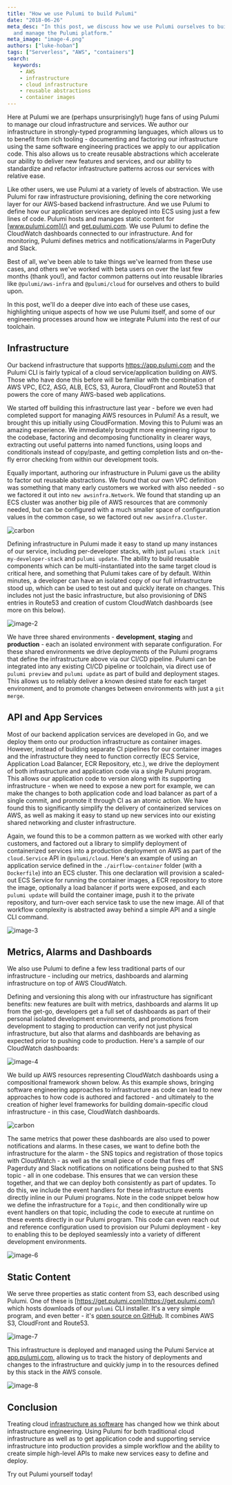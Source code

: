 ```yaml
---
title: "How we use Pulumi to build Pulumi"
date: "2018-06-26"
meta_desc: "In this post, we discuss how we use Pulumi ourselves to build, deploy
  and manage the Pulumi platform."
meta_image: "image-4.png"
authors: ["luke-hoban"]
tags: ["Serverless", "AWS", "containers"]
search:
  keywords:
    - AWS
    - infrastructure
    - cloud infrastructure
    - reusable abstractions
    - container images
---
```


Here at Pulumi we are (perhaps unsurprisingly!) huge fans of using
Pulumi to manage our cloud infrastructure and services. We author our
infrastructure in strongly-typed programming languages, which allows us
to to benefit from rich tooling - documenting and factoring our
infrastructure using the same software engineering practices we apply to
our application code. This also allows us to create reusable
abstractions which accelerate our ability to deliver new features and
services, and our ability to standardize and refactor infrastructure
patterns across our services with relative ease.

Like other users, we use Pulumi at a variety of levels of abstraction.
We use Pulumi for raw infrastructure provisioning, defining the core
networking layer for our AWS-based backend infrastructure. And we use
Pulumi to define how our application services are deployed into ECS
using just a few lines of code. Pulumi hosts and manages static content
for [www.pulumi.com](/) and [get.pulumi.com](https://get.pulumi.com).
We use Pulumi to
define the CloudWatch dashboards connected to our infrastructure. And
for monitoring, Pulumi defines metrics and notifications/alarms in
PagerDuty and Slack.

Best of all, we've been able to take things we've learned from these use
cases, and others we've worked with beta users on over the last few
months (thank you!), and factor common patterns out into reusable
libraries like `@pulumi/aws-infra` and `@pulumi/cloud` for ourselves and
others to build upon.

In this post, we'll do a deeper dive into each of these use cases,
highlighting unique aspects of how we use Pulumi itself, and some of our
engineering processes around how we integrate Pulumi into the rest of
our toolchain.
<!--more-->

## Infrastructure

Our backend infrastructure that supports
<https://app.pulumi.com> and the Pulumi CLI is fairly
typical of a cloud service/application building on AWS. Those who have
done this before will be familiar with the combination of AWS VPC, EC2,
ASG, ALB, ECS, S3, Aurora, CloudFront and Route53 that powers the core
of many AWS-based web applications.

We started off building this infrastructure last year - before we even
had completed support for managing AWS resources in Pulumi! As a result,
we brought this up initially using CloudFormation. Moving this to Pulumi
was an amazing experience. We immediately brought more engineering
rigour to the codebase, factoring and decomposing functionality in
clearer ways, extracting out useful patterns into named functions, using
loops and conditionals instead of copy/paste, and getting completion
lists and on-the-fly error checking from within our development tools.

Equally important, authoring our infrastructure in Pulumi gave us the
ability to factor out reusable abstractions. We found that our own VPC
definition was something that many early customers we worked with also
needed - so we factored it out into `new awsinfra.Network`. We found
that standing up an ECS cluster was another big pile of AWS resources
that are commonly needed, but can be configured with a much smaller
space of configuration values in the common case, so we factored out
`new awsinfra.Cluster`.

![carbon](./carbon.png)

Defining infrastructure in Pulumi made it easy to stand up many
instances of our service, including per-developer stacks, with just
`pulumi stack init my-developer-stack` and `pulumi update`. The ability
to build reusable components which can be multi-instantiated into the
same target cloud is critical here, and something that Pulumi takes care
of by default. Within minutes, a developer can have an isolated copy of
our full infrastructure stood up, which can be used to test out and
quickly iterate on changes. This includes not just the basic
infrastructure, but also provisioning of DNS entries in Route53 and
creation of custom CloudWatch dashboards (see more on this below).

![image-2](./image-2.png)

We have three shared environments - **development**, **staging** and
**production** - each an isolated environment with separate
configuration. For these shared environments we drive deployments of the
Pulumi programs that define the infrastructure above via our CI/CD
pipeline. Pulumi can be integrated into any existing CI/CD pipeline or
toolchain, via direct use of `pulumi preview` and `pulumi update` as
part of build and deployment stages. This allows us to reliably deliver
a known desired state for each target environment, and to promote
changes between environments with just a `git merge`.

## API and App Services

Most of our backend application services are developed in Go, and we
deploy them onto our production infrastructure as container images.
However, instead of building separate CI pipelines for our container
images and the infrastructure they need to function correctly (ECS
Service, Application Load Balancer, ECR Repository, etc.), we drive the
deployment of both infrastructure and application code via a single
Pulumi program. This allows our application code to version along with
its supporting infrastructure - when we need to expose a new port for
example, we can make the changes to both application code and load
balancer as part of a single commit, and promote it through CI as an
atomic action. We have found this to significantly simplify the delivery
of containerized services on AWS, as well as making it easy to stand up
new services into our existing shared networking and cluster
infrastructure.

Again, we found this to be a common pattern as we worked with other
early customers, and factored out a library to simplify deployment of
containerized services into a production deployment on AWS as part of
the `cloud.Service` API in `@pulumi/cloud`. Here's an example of using
an application service defined in the `./airflow-container` folder (with
a `Dockerfile`) into an ECS cluster. This one declaration will provision
a scaled-out ECS Service for running the container images, a ECR
repository to store the image, optionally a load balancer if ports were
exposed, and each `pulumi update` will build the container image, push
it to the private repository, and turn-over each service task to use the
new image. All of that workflow complexity is abstracted away behind a
simple API and a single CLI command.

![image-3](./image-3.png)

## Metrics, Alarms and Dashboards

We also use Pulumi to define a few less traditional parts of our
infrastructure - including our metrics, dashboards and alarming
infrastructure on top of AWS CloudWatch.

Defining and versioning this along with our infrastructure has
significant benefits: new features are built with metrics, dashboards
and alarms lit up from the get-go, developers get a full set of
dashboards as part of their personal isolated development environments,
and promotions from development to staging to production can verify not
just physical infrastructure, but also that alarms and dashboards are
behaving as expected prior to pushing code to production. Here's a
sample of our CloudWatch dashboards:

![image-4](./image-4.png)

We build up AWS resources representing CloudWatch dashboards using a
compositional framework shown below. As this example shows, bringing
software engineering approaches to infrastructure as code can lead to
new approaches to how code is authored and factored - and ultimately to
the creation of higher level frameworks for building domain-specific
cloud infrastructure - in this case, CloudWatch dashboards.

![carbon](./image-5.png)

The same metrics that power these dashboards are also used to power
notifications and alarms. In these cases, we want to define both the
infrastructure for the alarm - the SNS topics and registration of those
topics with CloudWatch - as well as the small piece of code that fires
off Pagerduty and Slack notifications on notifications being pushed to
that SNS topic - all in one codebase. This ensures that we can version
these together, and that we can deploy both consistently as part of
updates. To do this, we include the event handlers for these
infrastructure events directly inline in our Pulumi programs. Note in
the code snippet below how we define the infrastructure for a `Topic`,
and then conditionally wire up event handlers on that topic, including
the code to execute at runtime on these events directly in our Pulumi
program. This code can even reach out and reference configuration used
to provision our Pulumi deployment - key to enabling this to be deployed
seamlessly into a variety of different development environments.

![image-6](./image-6.png)

## Static Content

We serve three properties as static content from S3, each described
using Pulumi. One of these is
[https://get.pulumi.com](https://get.pulumi.com/) which hosts downloads
of our `pulumi` CLI installer. It's a very simple program, and even
better - it's [open source on GitHub](https://github.com/pulumi/get.pulumi.com).
It combines AWS S3, CloudFront and Route53.

![image-7](./image-7.png)

This infrastructure is deployed and managed using the Pulumi Service at
[app.pulumi.com](https://app.pulumi.com/), allowing us to track the
history of deployments and changes to the infrastructure and quickly
jump in to the resources defined by this stack in the AWS console.

![image-8](./image-8.png)

## Conclusion

Treating cloud [infrastructure as software](/what-is/what-is-infrastructure-as-software/)
has changed how we think about infrastructure engineering. Using Pulumi for both traditional cloud
infrastructure as well as to get application code and supporting service
infrastructure into production provides a simple workflow and the
ability to create simple high-level APIs to make new services easy to
define and deploy.

Try out Pulumi yourself today!
